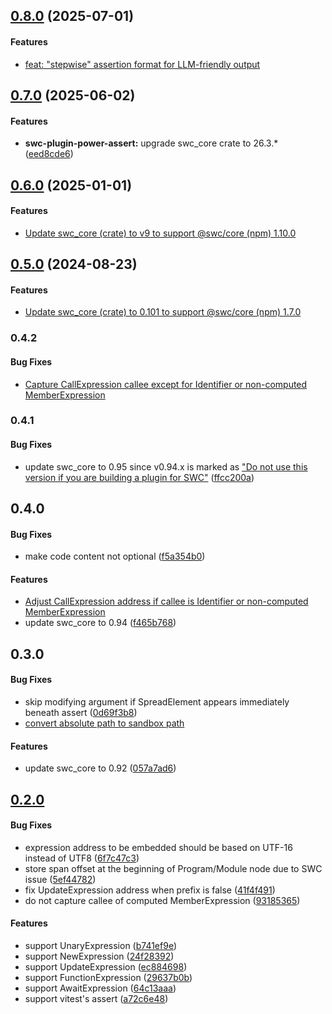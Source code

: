 ## [0.8.0](https://github.com/twada/power-assert-monorepo/releases/tag/swc-plugin-power-assert-v0.8.0) (2025-07-01)

#### Features

* [feat: "stepwise" assertion format for LLM-friendly output](https://github.com/twada/power-assert-monorepo/pull/23)


## [0.7.0](https://github.com/twada/power-assert-monorepo/releases/tag/swc-plugin-power-assert-v0.7.0) (2025-06-02)


#### Features

* **swc-plugin-power-assert:** upgrade swc_core crate to 26.3.* ([eed8cde6](https://github.com/twada/power-assert-monorepo/commit/eed8cde6884621319e334ae07d05b6b00dc85ae6))


## [0.6.0](https://github.com/twada/power-assert-monorepo/releases/tag/swc-plugin-power-assert-v0.6.0) (2025-01-01)

#### Features

* [Update swc_core (crate) to v9 to support @swc/core (npm) 1.10.0](https://github.com/twada/power-assert-monorepo/pull/20)


## [0.5.0](https://github.com/twada/power-assert-monorepo/releases/tag/swc-plugin-power-assert-v0.5.0) (2024-08-23)

#### Features

* [Update swc_core (crate) to 0.101 to support @swc/core (npm) 1.7.0](https://github.com/twada/power-assert-monorepo/pull/16)


### 0.4.2

#### Bug Fixes

* [Capture CallExpression callee except for Identifier or non-computed MemberExpression](https://github.com/twada/power-assert-monorepo/pull/13)


### 0.4.1

#### Bug Fixes

* update swc_core to 0.95 since v0.94.x is marked as ["Do not use this version if you are building a plugin for SWC"](https://swc.rs/docs/plugin/selecting-swc-core#v094x) ([ffcc200a](https://github.com/twada/power-assert-monorepo/commit/ffcc200a937194e31f789d00cd1c417f6cfcec2e))


## 0.4.0

#### Bug Fixes

* make code content not optional ([f5a354b0](https://github.com/twada/power-assert-monorepo/commit/f5a354b017f993486c387dcd5bbf3f331f2b1d13))

#### Features

* [Adjust CallExpression address if callee is Identifier or non-computed MemberExpression](https://github.com/twada/power-assert-monorepo/pull/12)
* update swc_core to 0.94 ([f465b768](https://github.com/twada/power-assert-monorepo/commit/f465b7688a58c78a0c8f8318a01938507c291c00))


## 0.3.0

#### Bug Fixes

  * skip modifying argument if SpreadElement appears immediately beneath assert ([0d69f3b8](https://github.com/twada/power-assert-monorepo/commit/0d69f3b8373d836ad1f7e98b25e89349b18132a7))
  * [convert absolute path to sandbox path](https://github.com/twada/power-assert-monorepo/pull/10)

#### Features

  * update swc_core to 0.92 ([057a7ad6](https://github.com/twada/power-assert-monorepo/commit/057a7ad6791b56216641fc0a9bfcc7d98b1a8786))


## [0.2.0](https://github.com/twada/power-assert-monorepo/releases/tag/swc-plugin-power-assert-v0.2.0)

#### Bug Fixes

  * expression address to be embedded should be based on UTF-16 instead of UTF8 ([6f7c47c3](https://github.com/twada/power-assert-monorepo/commit/6f7c47c30780c79e8ff57b44982d89f1f83b4423))
  * store span offset at the beginning of Program/Module node due to SWC issue ([5ef44782](https://github.com/twada/power-assert-monorepo/commit/5ef447829786dd8db3525114fcdd272120b5717f))
  * fix UpdateExpression address when prefix is false ([41f4f491](https://github.com/twada/power-assert-monorepo/commit/41f4f49152ecfc4c9df67123bd3a09de1fa92aa5))
  * do not capture callee of computed MemberExpression ([93185365](https://github.com/twada/power-assert-monorepo/commit/93185365778793d36aaa9ff230f2d113a3c21184))

#### Features

  * support UnaryExpression ([b741ef9e](https://github.com/twada/power-assert-monorepo/commit/b741ef9e31be01d2af0dfdc5fba3c387f80aaf3b))
  * support NewExpression ([24f28392](https://github.com/twada/power-assert-monorepo/commit/24f2839253c6eb677755a08e6a482fed7dd7d38d))
  * support UpdateExpression ([ec884698](https://github.com/twada/power-assert-monorepo/commit/ec8846987c29359f2f59345cbbe88208a30b1ac7))
  * support FunctionExpression ([29637b0b](https://github.com/twada/power-assert-monorepo/commit/29637b0b168636880928bb3a95a2fad59e2e9ba9))
  * support AwaitExpression ([64c13aaa](https://github.com/twada/power-assert-monorepo/commit/64c13aaaf8517ff990ec537c50455378c813641a))
  * support vitest's assert ([a72c6e48](https://github.com/twada/power-assert-monorepo/commit/a72c6e48b24ba270f8586211b3847cc7a09443d3))
